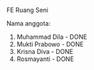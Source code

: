 FE Ruang Seni

Nama anggota:
1. Muhammad Dila - DONE 
2. Mukti Prabowo - DONE
3. Krisna Diva - DONE
4. Rosmayanti - DONE
